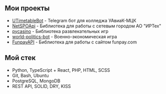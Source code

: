 ## Мои проекты
- [UTimetableBot](https://t.me/UaviakTimetableBot) - Telegram бот для колледжа УАвиаК-МЦК
- [NetSPOApi](https://github.com/werdeengod/NetSPOApi) - Библиотека для работы с сетевым городом АО "ИРТех"
- [pycasino](https://t.me/werdeengod) - Библиотека развлекательных игр
- [world-politics-bot](https://t.me/werdeengod) - Военно-экономическая игра
- [FunpayAPI](https://github.com/werdeengod/funpay-api) - Библиотека для работы с сайтом funpay.com

## Мой стек
- Python, TypeScript + React, PHP, HTML, SCSS
- Git, Bash, Ubuntu
- PostgreSQL, MongoDB
- REST API, SOLID, DRY, KISS
